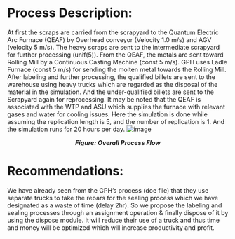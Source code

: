 # Process Description:
At first the scraps are carried from the scrapyard to the Quantum Electric Arc Furnace (QEAF) by Overhead conveyor (Velocity 1.0 m/s) and AGV (velocity 5 m/s). The heavy scraps are sent to the intermediate scrapyard for further processing (unif(5)). From the QEAF, the metals are sent toward Rolling Mill by a Continuous Casting Machine (const 5 m/s). GPH uses Ladle Furnace (const 5 m/s) for sending the molten metal towards the Rolling Mill. After labeling and further processing, the qualified billets are sent to the warehouse using heavy trucks which are regarded as the disposal of the material in the simulation. And the under-qualified billets are sent to the Scrapyard again for reprocessing. It may be noted that the QEAF is associated with the WTP and ASU which supplies the furnace with relevant gases and water for cooling issues. Here the simulation is done while assuming the replication length is 5, and the number of replication is 1. And the simulation runs for 20 hours per day.
![image](https://github.com/omaraljaved/Simulation_of_GPH_Ispat_processes/assets/67588258/eec24cf3-c08c-4bef-b760-a001b425f747) 
<p align="center"><em><strong>Figure: Overall Process Flow</strong></em></p>

# Recommendations:
We have already seen from the GPH’s process (doe file) that they use separate trucks to take the rebars for the sealing process which we have designated as a waste of time (delay 2hr). So we propose the labeling and sealing processes through an assignment operation & finally dispose of it by using the dispose module. It will reduce their use of a truck and thus time and money will be optimized which will increase productivity and profit.


